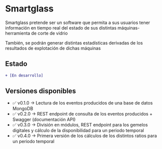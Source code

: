 # Smartglass

Smartglass pretende ser un software que permita a sus usuarios tener información en tiempo real del estado de sus
distintas máquinas-herramienta de corte de vidrio

También, se podrán generar distintas estadísticas derivadas de los resultados de explotación de dichas máquinas

## Estado

```diff
+ [En desarrollo]
```

## Versiones disponibles

- :white_check_mark: v0.1.0 -> Lectura de los eventos producidos de una base de datos MongoDB
- :white_check_mark: v0.2.0 -> REST endpoint de consulta de los eventos producidos + Swagger (documentación API)
- :white_check_mark: v0.3.0 -> División en módulos, REST endpoint para los gemelos digitales y cálculo de la
  disponibilidad para un periodo temporal
- :white_check_mark: v0.4.0 -> Primera versión de los cálculos de los distintos ratios para un periodo temporal
